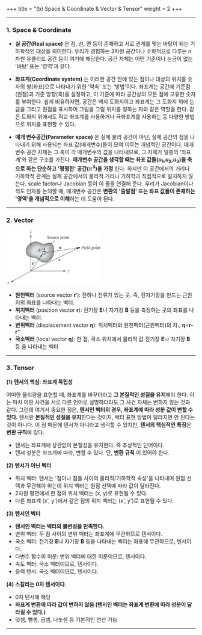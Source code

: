 +++
title = "(b) Space & Coordinate & Vector & Tensor"
weight = 2
+++

---

### 1. Space & Coordinate

- **실 공간(Real space)** 은 점, 선, 면 등이 존재하고 서로 관계를 맺는 바탕이 되는 기하학적인 대상을 의미한다. 우리가 경험하는 3차원 공간이나 수학적으로 다루는 n차원 유클리드 공간 등이 여기에 해당한다. 공간 자체는 어떤 기준이나 눈금이 없는 '바탕' 또는 '영역'과 같다.

- **좌표계(Coordinate system)** 는 이러한 공간 안에 있는 점이나 대상의 위치를 숫자의 쌍(좌표)으로 나타내기 위한 '약속' 또는 '방법'이다. 좌표계는 공간에 기준점(원점)과 기준 방향(축)을 설정하고, 이 기준에 따라 공간상의 모든 점에 고유한 숫자를 부여한다. 쉽게 비유하자면, 공간은 백지 도화지이고 좌표계는 그 도화지 위에 눈금을 그리고 원점을 표시하여 그림을 그릴 위치를 정하는 자와 같은 역할을 한다. 같은 도화지 위에서도 직교 좌표계를 사용하거나 극좌표계를 사용하는 등 다양한 방법으로 위치를 표현할 수 있다.

- **매개 변수공간(Parameter space)** 은 실제 물리 공간이 아닌, 실제 공간의 점을 나타내기 위해 사용되는 좌표 값(매개변수)들이 모여 이루는 개념적인 공간이다. 매개변수 공간 자체는 그 축이 각 매개변수의 값을 나타내므로, 그 자체가 일종의 '좌표계'와 같은 구조를 가진다. **매개변수 공간을 생각할 때는 좌표 값들($u_1$,$u_2$,$u_3$)을 축으로 하는 단순하고 '평평한' 공간($\mathbb{R}^3$)을 가정** 한다. 하지만 이 공간에서의 거리나 기하학적 관계는 실제 공간에서의 물리적 거리나 기하학과 직접적으로 일치하지 않는다. scale factor나 Jacobian 등이 이 둘을 연결해 준다. 우리가 Jacobian이나 척도 인자를 논의할 때, 매개변수 공간은 **변환의 '출발점' 또는 좌표 값들이 존재하는 '영역'을 개념적으로 이해**하는 데 도움이 된다.

---

### 2. Vector

<img src="image1.png" width="50%" height="auto">

- **원천벡터** (source vector **r**′): 전하나 전류가 있는 곳. 즉, 전자기장을 만드는 근원지의 좌표를 나타내는 벡터.
- **위치벡터** (position vector **r**): 전기장 **E**나 자기장 **B** 등을 측정하는 곳의 좌표를 나타내는 벡터.
- **변위벡터** (displacement vector **η**): 위치벡터와 원천벡터(근원벡터)의 차., **η**=**r-r'**'
- **국소벡터** (local vector **η**): 한 점, 국소 위치에서 물리적 값 전기장 **E**나 자기장 **B** 등 을 나타내는 벡터

---

### 3. Tensor

**(1) 텐서의 핵심: 좌표계 독립성**

어떠한 물리량을 표현할 때, 좌표계를 바꾸더라고 **그 본질적인 성질을 유지**해야 한다. 이는 마치 어떤 사건을 서로 다른 언어로 설명하더라도 그 사건 자체는 변하지 않는 것과 같다. 그런데 여기서 중요한 점은, **텐서인 벡터의 경우, 좌표계에 따라 성분 값이 변할 수 있다.** 텐서란 **본질적인 성질을 유지**한다는 것이지, 벡터 표현 방법이 달라지면 안 된다는 것이 아니다. 이 점 때문에 텐서가 아니라고 생각할 수 있지만, **텐서의 핵심적인 특징**은 **변환 규칙**에 있다.

- 텐서는 좌표계에 상관없이 본질성을 유지한다. 즉 추상적인 단어이다.
- 텐서 성분은 좌표계에 따라, 변할 수 있다. 단, **변환 규칙** 이 있어야 한다.

**(2) 텐서가 아닌 벡터**

- 위치 벡터:  텐서는 '점이나 점들 사이의 물리적/기하학적 속성'을 나타내며 원점 선택과 무관해야 하는데 위치 벡터는 원점 선택에 따라 값이 달라진다.
- 2차원 평면에서 한 점의 위치 벡터는 (x, y)로 표현될 수 있다.
- 다른 좌표계 (x', y')에서 같은 점의 위치 벡터는 (x', y')로 표현될 수 있다.

**(3) 텐서인 벡터**

- **텐서인 벡터는 벡터의 불변성을 만족한다.**
- 변위 벡터: 두 점 사이의 변위 벡터는 좌표계에 무관하므로 텐서이다.
- 국소 벡터: 전기장 **E**나 자기장 **B** 등을 나타내는 벡터는 좌표에 무관하므로, 텐서이다.
- 다변수 함수의 미분: 변위 벡터에 대한 미분이므로, 텐서이다.
- 속도 벡터: 국소 벡터이므로, 텐서이다.
- 응력 텐서: 국소 벡터이므로, 텐서이다.

**(4) 스칼라는 0차 텐서이다.**

- 0차 텐서에 해당
- **좌표계 변환에 따라 값이 변하지 않음 (텐서인 벡터는 좌표계 변환에 따라 성분이 달라질 수 있다.)**
- 덧셈, 뺄셈, 곱셈, 나눗셈 등 기본적인 연산 가능

---